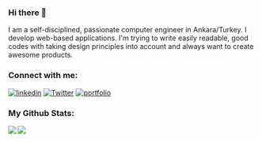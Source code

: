 ### Hi there 👋

I am a self-disciplined, passionate computer engineer in Ankara/Turkey. I develop web-based applications. I'm trying to write easily readable, good codes with taking design principles into account and always want to create awesome products.

### Connect with me:
[![linkedin](https://img.shields.io/badge/linkedin-0A66C2?style=for-the-badge&logo=linkedin&logoColor=white)](https://www.linkedin.com/in/sena-atak%C3%B6%C5%9Fker-3a79b0235/)
[![Twitter](https://img.shields.io/badge/twitter-%231DA1F2.svg?style=for-the-badge&logo=Twitter&logoColor=white)](https://twitter.com/SenaAtakosker)
[![portfolio](https://img.shields.io/badge/Gmail-D14836?style=for-the-badge&logo=gmail&logoColor=white)](mailto:senaatakosker@gmail.com)


### My Github Stats:

<div>
  <a href="https://github-readme-stats.vercel.app/api/top-langs/?username=SwishSwishBish&hide=php&theme=tokyonight">
  <img align="left" src="https://github-readme-stats.vercel.app/api/top-langs/?username=SwishSwishBish&langs_count=8&hide=php&theme=tokyonight" />
</a>
<a href="https://github-readme-stats.vercel.app/api?username=SwishSwishBish&theme=tokyonight">
  <img  align="left" src="https://github-readme-stats.vercel.app/api?username=SwishSwishBish&count_private=true&show_icons=true&theme=tokyonight" />
</a>
</div>
